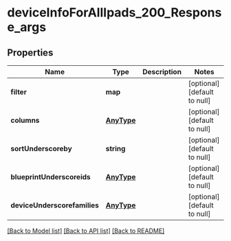 # deviceInfoForAllIpads_200_Response_args

## Properties
Name | Type | Description | Notes
------------ | ------------- | ------------- | -------------
**filter** | **map** |  | [optional] [default to null]
**columns** | [**AnyType**](.md) |  | [optional] [default to null]
**sortUnderscoreby** | **string** |  | [optional] [default to null]
**blueprintUnderscoreids** | [**AnyType**](.md) |  | [optional] [default to null]
**deviceUnderscorefamilies** | [**AnyType**](.md) |  | [optional] [default to null]

[[Back to Model list]](../README.md#documentation-for-models) [[Back to API list]](../README.md#documentation-for-api-endpoints) [[Back to README]](../README.md)


